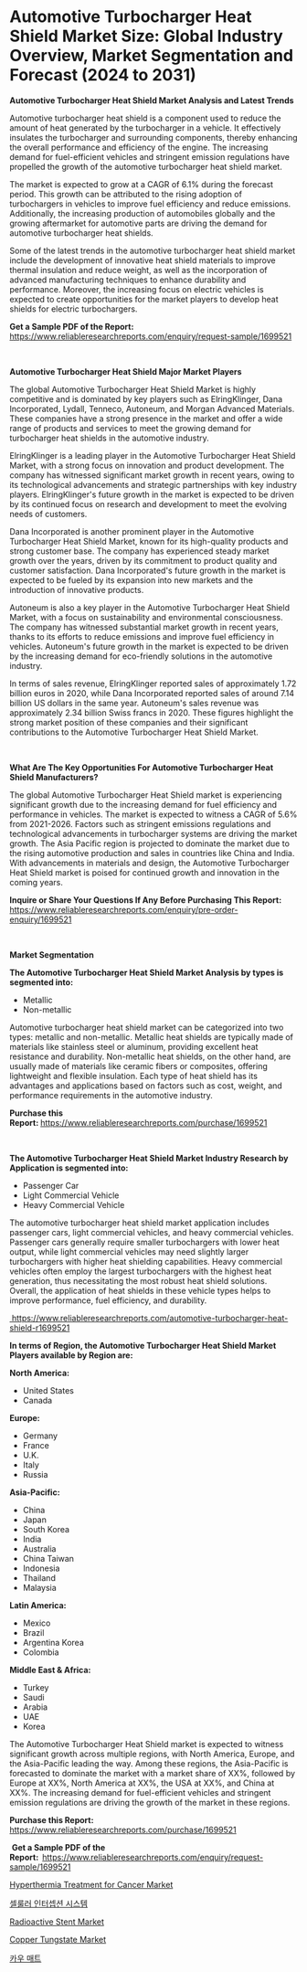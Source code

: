 <p><h1>Automotive Turbocharger Heat Shield Market Size: Global Industry Overview, Market Segmentation and Forecast (2024 to 2031)</h1></p><p><strong>Automotive Turbocharger Heat Shield Market Analysis and Latest Trends</strong></p>
<p><p>Automotive turbocharger heat shield is a component used to reduce the amount of heat generated by the turbocharger in a vehicle. It effectively insulates the turbocharger and surrounding components, thereby enhancing the overall performance and efficiency of the engine. The increasing demand for fuel-efficient vehicles and stringent emission regulations have propelled the growth of the automotive turbocharger heat shield market.</p><p>The market is expected to grow at a CAGR of 6.1% during the forecast period. This growth can be attributed to the rising adoption of turbochargers in vehicles to improve fuel efficiency and reduce emissions. Additionally, the increasing production of automobiles globally and the growing aftermarket for automotive parts are driving the demand for automotive turbocharger heat shields.</p><p>Some of the latest trends in the automotive turbocharger heat shield market include the development of innovative heat shield materials to improve thermal insulation and reduce weight, as well as the incorporation of advanced manufacturing techniques to enhance durability and performance. Moreover, the increasing focus on electric vehicles is expected to create opportunities for the market players to develop heat shields for electric turbochargers.</p></p>
<p><strong>Get a Sample PDF of the Report:&nbsp;</strong> <a href="https://www.reliableresearchreports.com/enquiry/request-sample/1699521">https://www.reliableresearchreports.com/enquiry/request-sample/1699521</a></p>
<p>&nbsp;</p>
<p><strong>Automotive Turbocharger Heat Shield Major Market Players</strong></p>
<p><p>The global Automotive Turbocharger Heat Shield Market is highly competitive and is dominated by key players such as ElringKlinger, Dana Incorporated, Lydall, Tenneco, Autoneum, and Morgan Advanced Materials. These companies have a strong presence in the market and offer a wide range of products and services to meet the growing demand for turbocharger heat shields in the automotive industry.</p><p>ElringKlinger is a leading player in the Automotive Turbocharger Heat Shield Market, with a strong focus on innovation and product development. The company has witnessed significant market growth in recent years, owing to its technological advancements and strategic partnerships with key industry players. ElringKlinger's future growth in the market is expected to be driven by its continued focus on research and development to meet the evolving needs of customers.</p><p>Dana Incorporated is another prominent player in the Automotive Turbocharger Heat Shield Market, known for its high-quality products and strong customer base. The company has experienced steady market growth over the years, driven by its commitment to product quality and customer satisfaction. Dana Incorporated's future growth in the market is expected to be fueled by its expansion into new markets and the introduction of innovative products.</p><p>Autoneum is also a key player in the Automotive Turbocharger Heat Shield Market, with a focus on sustainability and environmental consciousness. The company has witnessed substantial market growth in recent years, thanks to its efforts to reduce emissions and improve fuel efficiency in vehicles. Autoneum's future growth in the market is expected to be driven by the increasing demand for eco-friendly solutions in the automotive industry.</p><p>In terms of sales revenue, ElringKlinger reported sales of approximately 1.72 billion euros in 2020, while Dana Incorporated reported sales of around 7.14 billion US dollars in the same year. Autoneum's sales revenue was approximately 2.34 billion Swiss francs in 2020. These figures highlight the strong market position of these companies and their significant contributions to the Automotive Turbocharger Heat Shield Market.</p></p>
<p>&nbsp;</p>
<p><strong>What Are The Key Opportunities For Automotive Turbocharger Heat Shield Manufacturers?</strong></p>
<p><p>The global Automotive Turbocharger Heat Shield market is experiencing significant growth due to the increasing demand for fuel efficiency and performance in vehicles. The market is expected to witness a CAGR of 5.6% from 2021-2026. Factors such as stringent emissions regulations and technological advancements in turbocharger systems are driving the market growth. The Asia Pacific region is projected to dominate the market due to the rising automotive production and sales in countries like China and India. With advancements in materials and design, the Automotive Turbocharger Heat Shield market is poised for continued growth and innovation in the coming years.</p></p>
<p><strong>Inquire or Share Your Questions If Any Before Purchasing This Report:</strong> <a href="https://www.reliableresearchreports.com/enquiry/pre-order-enquiry/1699521">https://www.reliableresearchreports.com/enquiry/pre-order-enquiry/1699521</a></p>
<p>&nbsp;</p>
<p><strong>Market Segmentation</strong></p>
<p><strong>The Automotive Turbocharger Heat Shield Market Analysis by types is segmented into:</strong></p>
<p><ul><li>Metallic</li><li>Non-metallic</li></ul></p>
<p><p>Automotive turbocharger heat shield market can be categorized into two types: metallic and non-metallic. Metallic heat shields are typically made of materials like stainless steel or aluminum, providing excellent heat resistance and durability. Non-metallic heat shields, on the other hand, are usually made of materials like ceramic fibers or composites, offering lightweight and flexible insulation. Each type of heat shield has its advantages and applications based on factors such as cost, weight, and performance requirements in the automotive industry.</p></p>
<p><strong>Purchase this Report:&nbsp;</strong><a href="https://www.reliableresearchreports.com/purchase/1699521">https://www.reliableresearchreports.com/purchase/1699521</a></p>
<p>&nbsp;</p>
<p><strong>The Automotive Turbocharger Heat Shield Market Industry Research by Application is segmented into:</strong></p>
<p><ul><li>Passenger Car</li><li>Light Commercial Vehicle</li><li>Heavy Commercial Vehicle</li></ul></p>
<p><p>The automotive turbocharger heat shield market application includes passenger cars, light commercial vehicles, and heavy commercial vehicles. Passenger cars generally require smaller turbochargers with lower heat output, while light commercial vehicles may need slightly larger turbochargers with higher heat shielding capabilities. Heavy commercial vehicles often employ the largest turbochargers with the highest heat generation, thus necessitating the most robust heat shield solutions. Overall, the application of heat shields in these vehicle types helps to improve performance, fuel efficiency, and durability.</p></p>
<p><a href="https://www.reliableresearchreports.com/automotive-turbocharger-heat-shield-r1699521">&nbsp;https://www.reliableresearchreports.com/automotive-turbocharger-heat-shield-r1699521</a></p>
<p><strong>In terms of Region, the Automotive Turbocharger Heat Shield Market Players available by Region are:</strong></p>
<p>
    <p> <strong> North America: </strong>
        <ul>
            <li>United States</li>
            <li>Canada</li>
        </ul>
        </p> 
    <p> <strong> Europe: </strong>
        <ul>
            <li>Germany</li>
            <li>France</li>
            <li>U.K.</li>
            <li>Italy</li>
            <li>Russia</li>
        </ul>
        </p> 
    <p> <strong> Asia-Pacific: </strong>
        <ul>
            <li>China</li>
            <li>Japan</li>
            <li>South Korea</li>
            <li>India</li>
            <li>Australia</li>
            <li>China Taiwan</li>
            <li>Indonesia</li>
            <li>Thailand</li>
            <li>Malaysia</li>
        </ul>
        </p> 
    <p> <strong> Latin America: </strong>
        <ul>
            <li>Mexico</li>
            <li>Brazil</li>
            <li>Argentina Korea</li>
            <li>Colombia</li>
        </ul>
        </p> 
    <p> <strong> Middle East & Africa: </strong>
        <ul>
            <li>Turkey</li>
            <li>Saudi</li>
            <li>Arabia</li>
            <li>UAE</li>
            <li>Korea</li>
        </ul>
    </p>
    </p>
<p><p>The Automotive Turbocharger Heat Shield market is expected to witness significant growth across multiple regions, with North America, Europe, and the Asia-Pacific leading the way. Among these regions, the Asia-Pacific is forecasted to dominate the market with a market share of XX%, followed by Europe at XX%, North America at XX%, the USA at XX%, and China at XX%. The increasing demand for fuel-efficient vehicles and stringent emission regulations are driving the growth of the market in these regions.</p></p>
<p><strong>Purchase this Report: </strong><a href="https://www.reliableresearchreports.com/purchase/1699521">https://www.reliableresearchreports.com/purchase/1699521</a></p>
<p>&nbsp;<strong>Get a Sample PDF of the Report:&nbsp;&nbsp;</strong><a href="https://www.reliableresearchreports.com/enquiry/request-sample/1699521">https://www.reliableresearchreports.com/enquiry/request-sample/1699521</a></p>
<p><strong></strong></p>
<p><p><a href="https://www.linkedin.com/pulse/hyperthermia-treatment-cancer-market-outlook-industry-overview-0fgwf">Hyperthermia Treatment for Cancer Market</a></p><p><a href="https://github.com/Maeennan456456/Market-Research-Report-List-1/blob/main/911317370046.md">셀룰러 인터셉션 시스템</a></p><p><a href="https://github.com/globismark/Market-Research-Report-List-3/blob/main/radioactive-stent-market.md">Radioactive Stent Market</a></p><p><a href="https://www.linkedin.com/pulse/copper-tungstate-market-key-successful-business-strategy-reqkc">Copper Tungstate Market</a></p><p><a href="https://github.com/vsap75a286l/Market-Research-Report-List-2/blob/main/623761870045.md">카우 매트</a></p></p>